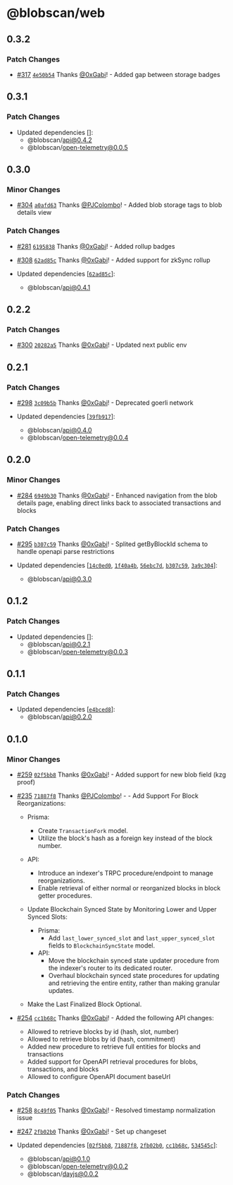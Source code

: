 # @blobscan/web

## 0.3.2

### Patch Changes

- [#317](https://github.com/Blobscan/blobscan/pull/317) [`4e50b54`](https://github.com/Blobscan/blobscan/commit/4e50b545d0448bffbdb0a58f5b894909a65ace01) Thanks [@0xGabi](https://github.com/0xGabi)! - Added gap between storage badges

## 0.3.1

### Patch Changes

- Updated dependencies []:
  - @blobscan/api@0.4.2
  - @blobscan/open-telemetry@0.0.5

## 0.3.0

### Minor Changes

- [#304](https://github.com/Blobscan/blobscan/pull/304) [`a0afd63`](https://github.com/Blobscan/blobscan/commit/a0afd638d13cd273739c7e40029db8de31794756) Thanks [@PJColombo](https://github.com/PJColombo)! - Added blob storage tags to blob details view

### Patch Changes

- [#281](https://github.com/Blobscan/blobscan/pull/281) [`6195838`](https://github.com/Blobscan/blobscan/commit/61958389e1c0fba277800c7e10d0c5e17c9c417d) Thanks [@0xGabi](https://github.com/0xGabi)! - Added rollup badges

- [#308](https://github.com/Blobscan/blobscan/pull/308) [`62ad85c`](https://github.com/Blobscan/blobscan/commit/62ad85c74214e807d9d58a310801dee96befd93c) Thanks [@0xGabi](https://github.com/0xGabi)! - Added support for zkSync rollup

- Updated dependencies [[`62ad85c`](https://github.com/Blobscan/blobscan/commit/62ad85c74214e807d9d58a310801dee96befd93c)]:
  - @blobscan/api@0.4.1

## 0.2.2

### Patch Changes

- [#300](https://github.com/Blobscan/blobscan/pull/300) [`20282a5`](https://github.com/Blobscan/blobscan/commit/20282a53da94adbef9ce184698a112dff847e92c) Thanks [@0xGabi](https://github.com/0xGabi)! - Updated next public env

## 0.2.1

### Patch Changes

- [#298](https://github.com/Blobscan/blobscan/pull/298) [`3c09b5b`](https://github.com/Blobscan/blobscan/commit/3c09b5bf8ea854f30a6675b022a87b1a04960bf6) Thanks [@0xGabi](https://github.com/0xGabi)! - Deprecated goerli network

- Updated dependencies [[`39fb917`](https://github.com/Blobscan/blobscan/commit/39fb917444f2751ddbd1f571fdcd6f66919c078d)]:
  - @blobscan/api@0.4.0
  - @blobscan/open-telemetry@0.0.4

## 0.2.0

### Minor Changes

- [#284](https://github.com/Blobscan/blobscan/pull/284) [`6949b30`](https://github.com/Blobscan/blobscan/commit/6949b3060c42616dd098484ca0d9d67c140cf2a2) Thanks [@0xGabi](https://github.com/0xGabi)! - Enhanced navigation from the blob details page, enabling direct links back to associated transactions and blocks

### Patch Changes

- [#295](https://github.com/Blobscan/blobscan/pull/295) [`b307c59`](https://github.com/Blobscan/blobscan/commit/b307c59cace1858634b0bf54099338429c69ce63) Thanks [@0xGabi](https://github.com/0xGabi)! - Splited getByBlockId schema to handle openapi parse restrictions

- Updated dependencies [[`14c0ed0`](https://github.com/Blobscan/blobscan/commit/14c0ed06ad543239138fc5c14f753a1cf2175032), [`1f40a4b`](https://github.com/Blobscan/blobscan/commit/1f40a4b7dbe73a947c3325588069bbbd50b334da), [`56ebc7d`](https://github.com/Blobscan/blobscan/commit/56ebc7d0fa44ef5abdea4df4ab31fe697bcfde21), [`b307c59`](https://github.com/Blobscan/blobscan/commit/b307c59cace1858634b0bf54099338429c69ce63), [`3a9c304`](https://github.com/Blobscan/blobscan/commit/3a9c3045b35dd3efef29caa75b87cbf5549f7ee2)]:
  - @blobscan/api@0.3.0

## 0.1.2

### Patch Changes

- Updated dependencies []:
  - @blobscan/api@0.2.1
  - @blobscan/open-telemetry@0.0.3

## 0.1.1

### Patch Changes

- Updated dependencies [[`e4bced8`](https://github.com/Blobscan/blobscan/commit/e4bced8334239c71f59f04c0a487e2a71bca7369)]:
  - @blobscan/api@0.2.0

## 0.1.0

### Minor Changes

- [#259](https://github.com/Blobscan/blobscan/pull/259) [`02f5bb8`](https://github.com/Blobscan/blobscan/commit/02f5bb867ed991438950bce83fd0a41c56580679) Thanks [@0xGabi](https://github.com/0xGabi)! - Added support for new blob field (kzg proof)

- [#235](https://github.com/Blobscan/blobscan/pull/235) [`71887f8`](https://github.com/Blobscan/blobscan/commit/71887f8dc09b45b0cb0748c0d6e8ddce2662f34d) Thanks [@PJColombo](https://github.com/PJColombo)! - - Add Support For Block Reorganizations:

  - Prisma:
    - Create `TransactionFork` model.
    - Utilize the block's hash as a foreign key instead of the block number.
  - API:

    - Introduce an indexer's TRPC procedure/endpoint to manage reorganizations.
    - Enable retrieval of either normal or reorganized blocks in block getter procedures.

  - Update Blockchain Synced State by Monitoring Lower and Upper Synced Slots:

    - Prisma:
      - Add `last_lower_synced_slot` and `last_upper_synced_slot` fields to `BlockchainSyncState` model.
    - API:
      - Move the blockchain synced state updater procedure from the indexer's router to its dedicated router.
      - Overhaul blockchain synced state procedures for updating and retrieving the entire entity, rather than making granular updates.

  - Make the Last Finalized Block Optional.

- [#254](https://github.com/Blobscan/blobscan/pull/254) [`cc1b68c`](https://github.com/Blobscan/blobscan/commit/cc1b68c190a6ccd000b823e52253bebe3af8e243) Thanks [@0xGabi](https://github.com/0xGabi)! - Added the following API changes:

  - Allowed to retrieve blocks by id (hash, slot, number)
  - Allowed to retrieve blobs by id (hash, commitment)
  - Added new procedure to retrieve full entities for blocks and transactions
  - Added support for OpenAPI retrieval procedures for blobs, transactions, and blocks
  - Allowed to configure OpenAPI document baseUrl

### Patch Changes

- [#258](https://github.com/Blobscan/blobscan/pull/258) [`8c49f05`](https://github.com/Blobscan/blobscan/commit/8c49f059ab3c22e61fcd464e00bba659e1354b41) Thanks [@0xGabi](https://github.com/0xGabi)! - Resolved timestamp normalization issue

- [#247](https://github.com/Blobscan/blobscan/pull/247) [`2fb02b0`](https://github.com/Blobscan/blobscan/commit/2fb02b0268e1fcafc10abefb079d822845392d73) Thanks [@0xGabi](https://github.com/0xGabi)! - Set up changeset

- Updated dependencies [[`02f5bb8`](https://github.com/Blobscan/blobscan/commit/02f5bb867ed991438950bce83fd0a41c56580679), [`71887f8`](https://github.com/Blobscan/blobscan/commit/71887f8dc09b45b0cb0748c0d6e8ddce2662f34d), [`2fb02b0`](https://github.com/Blobscan/blobscan/commit/2fb02b0268e1fcafc10abefb079d822845392d73), [`cc1b68c`](https://github.com/Blobscan/blobscan/commit/cc1b68c190a6ccd000b823e52253bebe3af8e243), [`534545c`](https://github.com/Blobscan/blobscan/commit/534545c321e716d24f2d73d89660271610189a8a)]:
  - @blobscan/api@0.1.0
  - @blobscan/open-telemetry@0.0.2
  - @blobscan/dayjs@0.0.2
